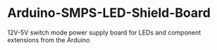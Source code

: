 # Arduino-SMPS-LED-Shield-Board
12V-5V switch mode power supply board for LEDs and component extensions from the Arduino
